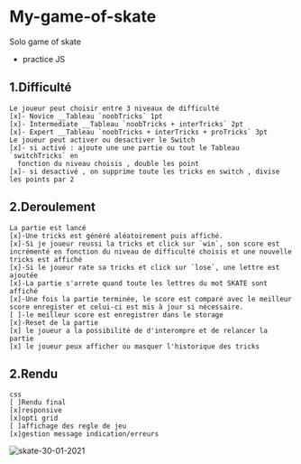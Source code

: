 # My-game-of-skate

Solo game of skate

- practice JS

## 1.Difficulté

    Le joueur peut choisir entre 3 niveaux de difficulté
    [x]- Novice __Tableau `noobTricks` 1pt
    [x]- Intermediate __Tableau `noobTricks + interTricks` 2pt
    [x]- Expert __Tableau `noobTricks + interTricks + proTricks` 3pt
    Le joueur peut activer ou desactiver le Switch
    [x]- si activé : ajoute une une partie ou tout le Tableau `switchTricks` en
      fonction du niveau choisis , double les point
    [x]- si desactivé , on supprime toute les tricks en switch , divise les points par 2

## 2.Deroulement

    La partie est lancé
    [x]-Une tricks est généré aléatoirement puis affiché.
    [x]-Si je joueur reussi la tricks et click sur `win`, son score est incrémenté en fonction du niveau de difficulté choisis et une nouvelle tricks est affiché
    [x]-Si le joueur rate sa tricks et click sur `lose`, une lettre est ajoutée
    [x]-La partie s'arrete quand toute les lettres du mot SKATE sont affiché
    [x]-Une fois la partie terminée, le score est comparé avec le meilleur score enregister et celui-ci est mis à jour si nécessaire.
    [ ]-le meilleur score est enregistrer dans le storage
    [x]-Reset de la partie
    [x] le joueur a la possibilité de d'interompre et de relancer la partie
    [x] le joueur peux afficher ou masquer l'historique des tricks

## 2.Rendu

    css
    [ ]Rendu final
    [x]responsive
    [x]opti grid
    [ ]affichage des regle de jeu
    [x]gestion message indication/erreurs

![skate-30-01-2021](https://user-images.githubusercontent.com/20929844/106342368-d606ee80-62a0-11eb-9a42-2aba62495464.JPG)
